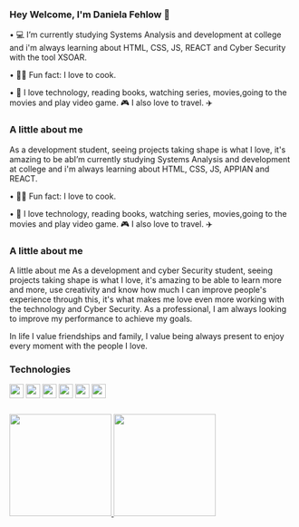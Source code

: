 ### Hey Welcome, I'm Daniela Fehlow 👋


• 💻 I’m currently studying Systems Analysis and development at college and i'm always learning about HTML, CSS, JS, REACT and Cyber Security with the tool XSOAR.

• 👩‍🍳 Fun fact: I love to cook.

• 💛 I love technology, reading books, watching series, movies,going to the movies and play video game. 🎮 I also love to travel. ✈️ 

### A little about me

As a development student, seeing projects taking shape is what I love, it's amazing to be abI’m currently studying Systems Analysis and development at college and i'm always learning about HTML, CSS, JS, APPIAN and REACT. 

• 👩‍🍳 Fun fact: I love to cook.

• 💛 I love technology, reading books, watching series, movies,going to the movies and play video game. 🎮 I also love to travel. ✈️ 

### A little about me

A little about me
As a development and cyber Security student, seeing projects taking shape is what I love, it's amazing to be able to learn more and more, use creativity and know how much I can improve people's experience through this, it's what makes me love even more working with the technology and Cyber Security. As a professional, I am always looking to improve my performance to achieve my goals.

In life I value friendships and family, I value being always present to enjoy every moment with the people I love.


### Technologies
<div style="margin-bottom: 25px;">
  <img src="https://cdn.jsdelivr.net/gh/devicons/devicon/icons/javascript/javascript-original.svg" height="25px" width="25px" />
  <img src="https://cdn.jsdelivr.net/gh/devicons/devicon/icons/html5/html5-original.svg" height="25px" width="25px" />
  <img src="https://cdn.jsdelivr.net/gh/devicons/devicon/icons/css3/css3-original.svg" height="25px" width="25px"  />
  <img src="https://cdn.jsdelivr.net/gh/devicons/devicon/icons/react/react-original.svg" height="25px" width="25px" />
  <img src="https://cdn.jsdelivr.net/gh/devicons/devicon/icons/git/git-original.svg" height="25px" width="25px" />
  <img src="https://cdn.jsdelivr.net/gh/devicons/devicon/icons/github/github-original.svg" height="25px" width="25px" />
</div>

<div style="margin-top: 25px;">
  <a href="https://github.com/DanielaFehlow">
    <img height="180em" src="https://github-readme-stats.vercel.app/api?username=DanielaFehlow&show_icons=true&theme=dracula&include_all_commits=true&count_private=true"/>
    <img height="180em" src="https://github-readme-stats.vercel.app/api/top-langs/?username=DanielaFehlow&layout=compact&langs_count=7&theme=dracula"/>
  </a>
</div>






